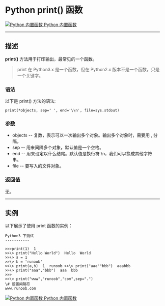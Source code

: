 Python print() 函数
=================

 [![Python 内置函数](../images/up.gif) Python 内置函数](python-built-in-functions.html)

* * *

描述
--

**print()** 方法用于打印输出，最常见的一个函数。

> print 在 Python3.x 是一个函数，但在 Python2.x 版本不是一个函数，只是一个关键字。

### 语法

以下是 print() 方法的语法:
```
print(*objects, sep=' ', end='\\n', file=sys.stdout)
```
### 参数

*   objects -- 复数，表示可以一次输出多个对象。输出多个对象时，需要用 , 分隔。
*   sep -- 用来间隔多个对象，默认值是一个空格。
*   end -- 用来设定以什么结尾。默认值是换行符 \\n，我们可以换成其他字符串。
*   file -- 要写入的文件对象。

### 返回值

无。

* * *

实例
--

以下展示了使用 print 函数的实例：
```
Python3 下测试
-----------

>>>print(1)  1 
>>\> print("Hello World")  Hello  World 
>>\> a = 1 
>>\> b = 'runoob' 
>>\> print(a,b)  1  runoob >>\> print("aaa""bbb")  aaabbb 
>>\> print("aaa","bbb")  aaa  bbb 
>>> 
>>\> print("www","runoob","com",sep=".") 
\# 设置间隔符  
www.runoob.com
```
 [![Python 内置函数](../images/up.gif) Python 内置函数](python-built-in-functions.html)